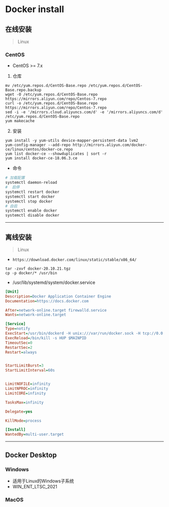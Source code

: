 

# Docker install


## 在线安装
> Linux
### CentOS

- CentOS >= 7.x

1. 仓库
```
mv /etc/yum.repos.d/CentOS-Base.repo /etc/yum.repos.d/CentOS-Base.repo.backup
wget -O /etc/yum.repos.d/CentOS-Base.repo https://mirrors.aliyun.com/repo/Centos-7.repo
curl -o /etc/yum.repos.d/CentOS-Base.repo https://mirrors.aliyun.com/repo/Centos-7.repo
sed -i -e '/mirrors.cloud.aliyuncs.com/d' -e '/mirrors.aliyuncs.com/d' /etc/yum.repos.d/CentOS-Base.repo
yum makecache

```
2. 安装

```
yum install -y yum-utils device-mapper-persistent-data lvm2
yum-config-manager --add-repo http://mirrors.aliyun.com/docker-ce/linux/centos/docker-ce.repo
yum list docker-ce --showduplicates | sort -r
yum install docker-ce-18.06.3.ce

```
- 命令
```sh
# 加载配置
systemctl daemon-reload
#  启停
systemctl restart docker
systemctl start docker
systemctl stop docker
# 自启
systemctl enable docker
systemctl disable docker
```
---
## 离线安装
> Linux

- `https://download.docker.com/linux/static/stable/x86_64/`

```
tar -zxvf docker-20.10.21.tgz
cp -p docker/* /usr/bin
```

- /usr/lib/systemd/system/docker.service
```ini
[Unit]
Description=Docker Application Container Engine
Documentation=https://docs.docker.com

After=network-online.target firewalld.service
Wants=network-online.target

[Service]
Type=notify
ExecStart=/usr/bin/dockerd -H unix:///var/run/docker.sock -H tcp://0.0.0.0:2375
ExecReload=/bin/kill -s HUP $MAINPID
TimeoutSec=0
RestartSec=2
Restart=always


StartLimitBurst=3
StartLimitInterval=60s


LimitNOFILE=infinity
LimitNPROC=infinity
LimitCORE=infinity

TasksMax=infinity

Delegate=yes

KillMode=process

[Install]
WantedBy=multi-user.target


```

---


## Docker Desktop

### Windows

- 适用于Linux的Windows子系统
- WIN_ENT_LTSC_2021

### MacOS

